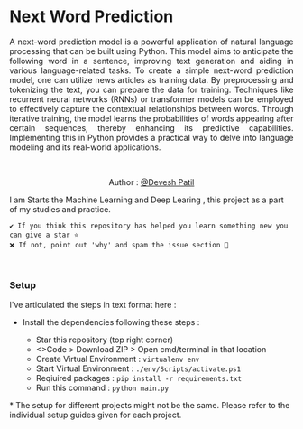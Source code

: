 Next Word Prediction 
===================

<p align="justify">
A next-word prediction model is a powerful application of natural language processing that can be built using Python. This model aims to anticipate the following word in a sentence, improving text generation and aiding in various language-related tasks. To create a simple next-word prediction model, one can utilize news articles as training data. By preprocessing and tokenizing the text, you can prepare the data for training. Techniques like recurrent neural networks (RNNs) or transformer models can be employed to effectively capture the contextual relationships between words. Through iterative training, the model learns the probabilities of words appearing after certain sequences, thereby enhancing its predictive capabilities. Implementing this in Python provides a practical way to delve into language modeling and its real-world applications.
</p>

<br>

<p align="center">
Author : 
  <a href="https://github.com/DeveshPatil921">
    @Devesh Patil
  </a>
</p>

I am Starts the Machine Learning and Deep Learing , this project as a part of my studies and practice.

```
✔️ If you think this repository has helped you learn something new you can give a star ⭐ 
❌ If not, point out 'why' and spam the issue section 🚩 
```
<br>

### Setup 

I've articulated the steps in text format here : 

- Install the dependencies following these steps : 

  - Star this repository (top right corner) 
  - <>Code > Download ZIP > Open cmd/terminal in that location
  - Create Virtual Environment : `virtualenv env`
  - Start Virtual Environment : `./env/Scripts/activate.ps1`
  - Reqiuired packages : `pip install -r requirements.txt`
  - Run this command : `python main.py`

\* The setup for different projects might not be the same. Please refer to the individual setup guides given for each project.

<br>

